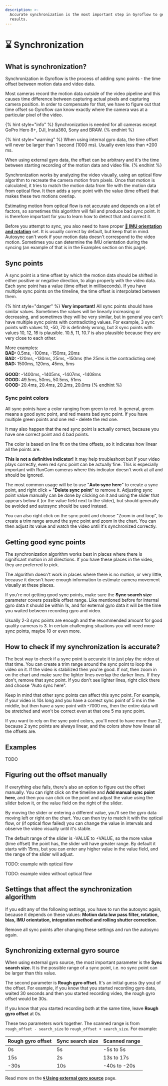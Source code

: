 ```yaml
---
description: >-
  Accurate synchronization is the most important step in Gyroflow to get good
  results.
---
```


# ⌛ Synchronization

## What is synchronization?

Synchronization in Gyroflow is the process of adding sync points - the time offset between motion data and video data.&#x20;

Most cameras record the motion data outside of the video pipeline and this causes time difference between capturing actual pixels and capturing camera position. In order to compensate for that, we have to figure out that time offset so Gyroflow can know exactly where the camera was at a particular pixel of the video.

{% hint style="info" %}
Synchronization is needed for all cameras except GoPro Hero 8+, DJI, Insta360, Sony and BRAW.
{% endhint %}

{% hint style="warning" %}
When using internal gyro data, the time offset will never be larger than 1 second (1000 ms). Usually even less than ±200 ms.

When using external gyro data, the offset can be arbitrary and it's the time between starting recording of the motion data and video file.
{% endhint %}

Synchronization works by analyzing the video visually, using an optical flow algorithm to recreate the camera motion from pixels. Once that motion is calculated, it tries to match the motion data from file with the motion data from optical flow. It then adds a sync point with the value (time offset) that makes these two motions overlap.

Estimating motion from optical flow is not accurate and depends on a lot of factors, so sometimes this algorithm will fail and produce bad sync point. It is therefore important for you to learn how to detect that and correct it.

Before you attempt to sync, you also need to have proper [**🔀 IMU orientation and rotation**](../../advanced-usage/imu-orientation-and-rotation.md) set. It is usually correct by default, but keep that in mind. Autosync can't work if your motion data doesn't correspond to the video motion. Sometimes you can determine the IMU orientation during the syncing (an example of that is in the Examples section on this page).

## Sync points

A sync point is a time offset by which the motion data should be shifted in either positive or negative direction, to align properly with the video data. Each sync point has a value (time offset in milliseconds). If you have multiple sync points on the timeline, the time offset is interpolated between them.

{% hint style="danger" %}
**Very important!** All sync points should have similar values. Sometimes the values will be linearly increasing or decreasing, and sometimes they will be very similar, but in general you can't have multiple sync points with contradicting values. For example, 3 sync points with values 10, -50, 70 is definitely wrong, but 3 sync points with values 10, 12, 16 is plausible. 10.5, 11, 10.7 is also plausible because they are very close to each other.

More examples:\
**BAD:** 0.5ms, -100ms, -150ms, 20ms\
**BAD:** -120ms, -130ms, 25ms, -150ms (the 25ms is the contradicting one)\
**BAD:** 1500ms, 120ms, 45ms, 5ms\
\
**GOOD:** -1400ms, -1405ms, -1407ms, -1408ms\
**GOOD:**  49.5ms, 50ms, 50.5ms, 51ms\
**GOOD:**  20.4ms, 20.4ms, 20.2ms, 20.0ms
{% endhint %}

### Sync point colors

All sync points have a color ranging from green to red. In general, green means a good sync point, and red means bad sync point. If you have multiple green points and one red - delete the red one.

It may also happen that the red sync point is actually correct, because you have one correct point and 4 bad points.

The color is based on line fit on the time offsets, so it indicates how linear all the points are.

**This is not a definitive indicator!** It may help troubleshoot but if your video plays correctly, even red sync point can be actually fine. This is especially important with RunCam cameras where this indicator doesn't work at all and should be ignored.

The most common usage will be to use "**Auto sync here**" to create a sync point, and right click + "**Delete sync point**" to remove it. Adjusting sync point value manually can be done by clicking on it and using the slider that appears below it (or the value field next to the slider), but should generally be avoided and autosync should be used instead.

You can also right click on the sync point and choose "Zoom in and loop", to create a trim range around the sync point and zoom in the chart. You can then adjust its value and watch the video until it's synchronized correctly.&#x20;

## Getting good sync points

The synchronization algorithm works best in places where there is significant motion in all directions. If you have these places in the video, they are preferred to pick.

The algorithm doesn't work in places where there is no motion, or very little, because it doesn't have enough information to estimate camera movement visually at these places.

If you're not getting good sync points, make sure the **Sync search size** parameter covers possible offset range. Like mentioned before for internal gyro data it should be within 1s, and for external gyro data it will be the time you waited between recording gyro and video.

Usually 2-3 sync points are enough and the recommended amount for good quality cameras is 3. In certain challenging situations you will need more sync points, maybe 10 or even more.

## How to check if my synchronization is accurate?

The best way to check if a sync point is accurate it to just play the video at that time. You can create a trim range around the sync point to loop the video on it. If the video is stabilized then you're good. If not, then zoom in on the chart and make sure the lighter lines overlap the darker lines. If they don't, remove that sync point. If you don't see lighter lines, right click there and choose "Auto sync here".

Keep in mind that other sync points can affect this sync point. For example, if your video is 10s long and you have a correct sync point of 5 ms in the middle, but then have a sync point with -7000 ms, then the entire data will be stretched and won't be correct even at that one 5 ms sync point.

If you want to rely on the sync point colors, you'll need to have more than 2, because 2 sync points are always linear, and the colors show how linear all the offsets are.

## Examples

TODO

## Figuring out the offset manually

If everything else fails, there's also an option to figure out the offset manually. You can right click on the timeline and **Add manual sync point here**, and then you can click on the point and adjust the value using the slider below it, or the value field on the right of the slider.

By moving the slider or entering a different value, you'll see the gyro data moving left or right on the chart. You can then try to match it with the optical flow, or (if optical flow failed) you can change the value in intervals and observe the video visually until it's stable.

The default range of the slider is -VALUE to +VALUE, so the more value (time offset) the point has, the slider will have greater range. By default it starts with 15ms, but you can enter any higher value in the value field, and the range of the slider will adjust.

TODO: example with optical flow

TODO: example video without optical flow

## Settings that affect the synchronization algorithm

If you edit any of the following settings, you have to run the autosync again, because it depends on these values: **Motion data low pass filter, rotation, bias, IMU orientation, integration method and rolling shutter correction**.&#x20;

Remove all sync points after changing these settings and run the autosync again.

## Synchronizing external gyro source

When using external gyro source, the most important parameter is the **Sync search size.** It is the possible range of a sync point, i.e. no sync point can be larger than this value.

The second parameter is **Rough gyro offset.** It's an initial guess (by you) of the offset. For example, if you know that you started recording gyro data, waited 30 seconds and then you started recording video, the rough gyro offset would be 30s.

If you know that you started recording both at the same time, leave **Rough gyro offset** at 0s.

These two parameters work together. The scanned range is from `rough_offset - search_size` to `rough_offset + search_size`. For example:

| Rough gyro offset | Sync search size | Scanned range |
| ----------------- | ---------------- | ------------- |
| 0s                | 5s               | -5s to 5s     |
| 15s               | 2s               |  13s to 17s   |
| -30s              | 10s              | -40s to -20s  |

Read more on the [**🌀 Using external gyro source**](../../advanced-usage/using-external-gyro-source/) page.
